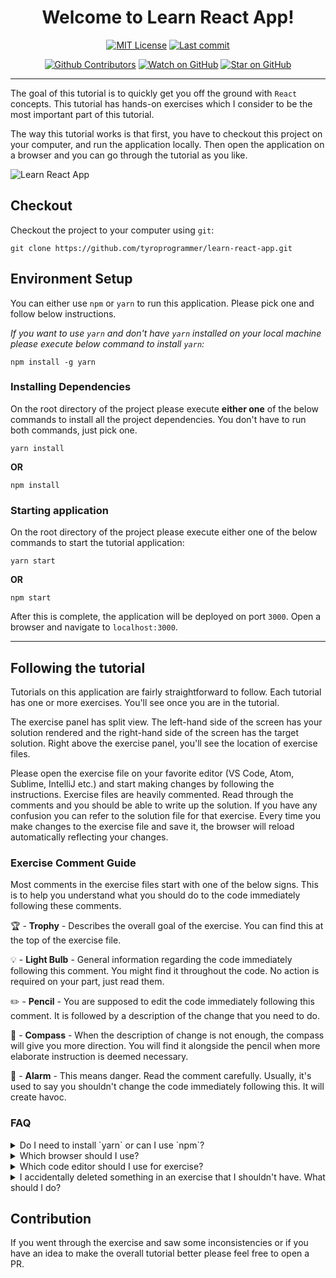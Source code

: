 <div style="text-align:center">
    <h1>Welcome to Learn React App!</h1>

<!-- prettier-ignore-start -->
[![MIT License][license-badge]][license]
[![Last commit][github-last-commit-badge]][github-commit]

[![Github Contributors][github-contributors-badge]][github-contributors]
[![Watch on GitHub][github-watch-badge]][github-watch]
[![Star on GitHub][github-star-badge]][github-star]
<!-- prettier-ignore-end -->
</div>

<hr/>

The goal of this tutorial is to quickly get you off the ground with `React` concepts. This tutorial has hands-on exercises which I consider to be the most important part of this tutorial.

The way this tutorial works is that first, you have to checkout this project on your computer, and run the application locally. Then open the application on a browser and you can go through the tutorial as you like.

![Learn React App](./public/Learn_React_App.gif "Learn React App")


## Checkout

Checkout the project to your computer using `git`:

```
git clone https://github.com/tyroprogrammer/learn-react-app.git
```

## Environment Setup

You can either use `npm` or `yarn` to run this application. Please pick one and follow below instructions.

*If you want to use `yarn` and don't have `yarn` installed on your local machine please execute below command to install `yarn`:*

```
npm install -g yarn
```

### Installing Dependencies

On the root directory of the project please execute **either one** of the below commands to install all the project dependencies. You don't have to run both commands, just pick one.

```
yarn install
```

**OR**

```
npm install
```

### Starting application

On the root directory of the project please execute either one of the below commands to start the tutorial application:

```
yarn start
```

**OR**
```
npm start
```

After this is complete, the application will be deployed on port `3000`. Open a browser and navigate to `localhost:3000`.

-----

## Following the tutorial

Tutorials on this application are fairly straightforward to follow. Each tutorial has one or more exercises. You'll see once you are in the tutorial.

The exercise panel has split view. The left-hand side of the screen has your solution rendered and the right-hand side of the screen has the target solution.
Right above the exercise panel, you'll see the location of exercise files.

Please open the exercise file on your favorite editor (VS Code, Atom, Sublime, IntelliJ etc.) and start making changes by following the instructions. Exercise files are heavily commented. Read through the comments and you should be able to write up the solution. If you have any confusion you can refer to the solution file for that exercise. Every time you make changes to the exercise file and save it, the browser will reload automatically reflecting your changes.

### Exercise Comment Guide

Most comments in the exercise files start with one of the below signs. This is to help you understand what you should do to the code immediately following these comments.

🏆 - **Trophy** - Describes the overall goal of the exercise. You can find this at the top of the exercise file.

💡 - **Light Bulb** - General information regarding the code immediately following this comment. You might find it throughout the code. No action is required on your part, just read them.

✏️   - **Pencil** - You are supposed to edit the code immediately following this comment. It is followed by a description of the change that you need to do.

🧭  - **Compass** - When the description of change is not enough, the compass will give you more direction. You will find it alongside the pencil when more elaborate instruction is deemed necessary.

🚨 - **Alarm** - This means danger. Read the comment carefully. Usually, it's used to say you shouldn't change the code immediately following this. It will create havoc.

### FAQ

<details>
    <summary>Do I need to install `yarn` or can I use `npm`?</summary>
    <p>You don't really need yarn. Just use npm if you like.</p>
</details>

<details>
    <summary>Which browser should I use?</summary>
    <p>This tutorial has been tested in Chrome only so I highly recommend you use Chrome.</p>
</details>

<details>
    <summary>Which code editor should I use for exercise?</summary>
    <p>Anything really (Sublime, Atom, VS Code, IntelliJ) - its your preference.</p>
</details>

<details>
    <summary>I accidentally deleted something in an exercise that I shouldn't have. What should I do?</summary>
    <p>The easiest way is to just revert back to the previous version on your editor. If you want to start anew, then just checkout that particular file from GitHub again using something like:<pre><code>git checkout HEAD --  exercise/01-helloWorld.js</code></pre>
    </p>
</details>

## Contribution

If you went through the exercise and saw some inconsistencies or if you have an idea to make the overall tutorial better please feel free to open a PR.


<!--LINKS -->
<!-- prettier-ignore-start -->
[license-badge]: https://img.shields.io/github/license/tyroprogrammer/learn-react-app.svg?style=flat
[license]: https://github.com/tyroprogrammer/learn-react-app/blob/master/LICENSE
[github-watch-badge]: https://img.shields.io/github/watchers/tyroprogrammer/learn-react-app.svg?style=social
[github-watch]: https://github.com/tyroprogrammer/learn-react-app/watchers
[github-star-badge]: https://img.shields.io/github/stars/tyroprogrammer/learn-react-app.svg?style=social
[github-star]: https://github.com/tyroprogrammer/learn-react-app/stargazers
[github-last-commit-badge]: https://img.shields.io/github/last-commit/tyroprogrammer/learn-react-app.svg?style=flat
[github-commit]: https://github.com/tyroprogrammer/learn-react-app/commits/master
[github-contributors-badge]: https://img.shields.io/github/contributors/tyroprogrammer/learn-react-app.svg?style=social
[github-contributors]: https://github.com/tyroprogrammer/learn-react-app/graphs/contributors
<!-- prettier-ignore-end -->